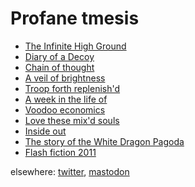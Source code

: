 <h1 class="main">Profane tmesis</h1>

<ul class="stories">
<li><a href="infinite-high-ground">The Infinite High Ground</a></li>
<li><a href="diary">Diary of a Decoy</a></li>
<li><a href="chain-of-thought">Chain of thought</a></li>
<li><a href="a-veil-of-brightness">A veil of brightness</a></li>
<li><a href="troop-forth-replenishd">Troop forth replenish'd</a></li>
<li><a href="a-week-in-the-life-of">A week in the life of</a></li>
<li><a href="voodo-economics">Voodoo economics</a></li>
<li><a href="love-these-mixd-souls">Love these mix'd souls</a></li>
<li><a href="inside-out">Inside out</a></li>
<li><a href="the-story-of-the-white-dragon-pagoda">The story of the White Dragon Pagoda</a></li>
<li><a href="flash-fiction-2011">Flash fiction 2011</a></li>
</ul>

<span class="elsewhere">elsewhere</span>: <a href="https://twitter.com/profane_tmesis/">twitter</a>,  <a href="https://writing.exchange/@ptmesis">mastodon</a>


